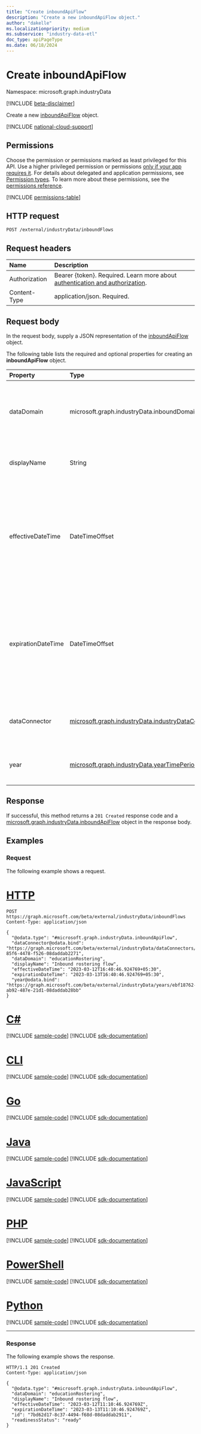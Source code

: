 ```yaml
---
title: "Create inboundApiFlow"
description: "Create a new inboundApiFlow object."
author: "dakelle"
ms.localizationpriority: medium
ms.subservice: "industry-data-etl"
doc_type: apiPageType
ms.date: 06/18/2024
---
```


# Create inboundApiFlow

Namespace: microsoft.graph.industryData

[!INCLUDE [beta-disclaimer](../../includes/beta-disclaimer.md)]

Create a new [inboundApiFlow](../resources/industrydata-inboundapiflow.md) object.

[!INCLUDE [national-cloud-support](../../includes/global-only.md)]

## Permissions

Choose the permission or permissions marked as least privileged for this API. Use a higher privileged permission or permissions [only if your app requires it](/graph/permissions-overview#best-practices-for-using-microsoft-graph-permissions). For details about delegated and application permissions, see [Permission types](/graph/permissions-overview#permission-types). To learn more about these permissions, see the [permissions reference](/graph/permissions-reference).

<!-- { "blockType": "permissions", "name": "industrydata_inboundapiflow_post" } -->
[!INCLUDE [permissions-table](../includes/permissions/industrydata-inboundapiflow-post-permissions.md)]

## HTTP request

<!-- {
  "blockType": "ignored"
}
-->
``` http
POST /external/industryData/inboundFlows
```

## Request headers

|Name|Description|
|:---|:---|
|Authorization|Bearer {token}. Required. Learn more about [authentication and authorization](/graph/auth/auth-concepts).|
|Content-Type|application/json. Required.|

## Request body

In the request body, supply a JSON representation of the [inboundApiFlow](../resources/industrydata-inboundapiflow.md) object.

The following table lists the required and optional properties for creating an **inboundApiFlow** object.

| Property           | Type                                                                                                           | Description                                                                                                                                                                                                                                          |
|:------------------ |:---------------------------------------------------------------------------------------------------------------|:-----------------------------------------------------------------------------------------------------------------------------------------------------------------------------------------------------------------------------------------------------|
| dataDomain         | microsoft.graph.industryData.inboundDomain                                                                     | The category of data that is being imported in this flow. The possible values are: `educationRostering`, `unknownFutureValue`. Required.                                                                                                       |
| displayName        | String                                                                                                         | The name of the process. Inherited from [industryDataActivity](../resources/industrydata-industrydataactivity.md). Required.                                                                                                                         |
| effectiveDateTime  | DateTimeOffset                                                                                                 | The time when the flow is first allowed to run. The Timestamp type represents date and time information using ISO 8601 format and is always in UTC time. For example, midnight UTC on Jan 1, 2014 is `2014-01-01T00:00:00Z`. Required. |
| expirationDateTime | DateTimeOffset                                                                                                 | The time when the flow is no longer allowed to run. The Timestamp type represents date and time information using ISO 8601 format and is always in UTC time. For example, midnight UTC on Jan 1, 2014 is `2014-01-01T00:00:00Z`. Optional.   |
| dataConnector      | [microsoft.graph.industryData.industryDataConnector](../resources/industrydata-industrydataconnector.md)       | The data connector to the source system from where this flow gets its data. Inherited from [inboundFlow](../resources/industrydata-inboundflow.md).                                                                                     |
| year               | [microsoft.graph.industryData.yearTimePeriodDefinition](../resources/industrydata-yeartimeperioddefinition.md) | The year associated to the data that this flow brings in. Inherited from [inboundFlow](../resources/industrydata-inboundflow.md).  


## Response

If successful, this method returns a `201 Created` response code and a [microsoft.graph.industryData.inboundApiFlow](../resources/industrydata-inboundapiflow.md) object in the response body.

## Examples

### Request

The following example shows a request.
# [HTTP](#tab/http)
<!-- {
  "blockType": "request",
  "name": "post_inboundapiflow"
}
-->
``` http
POST https://graph.microsoft.com/beta/external/industryData/inboundFlows
Content-Type: application/json

{
  "@odata.type": "#microsoft.graph.industryData.inboundApiFlow",
  "dataConnector@odata.bind": "https://graph.microsoft.com/beta/external/industryData/dataConnectors/51dca0a0-85f6-4478-f526-08daddab2271",
  "dataDomain": "educationRostering",
  "displayName": "Inbound rostering flow",
  "effectiveDateTime": "2023-03-12T16:40:46.924769+05:30",
  "expirationDateTime": "2023-03-13T16:40:46.924769+05:30",
  "year@odata.bind": "https://graph.microsoft.com/beta/external/industryData/years/ebf18762-ab92-487e-21d1-08daddab28bb"
}
```

# [C#](#tab/csharp)
[!INCLUDE [sample-code](../includes/snippets/csharp/post-inboundapiflow-csharp-snippets.md)]
[!INCLUDE [sdk-documentation](../includes/snippets/snippets-sdk-documentation-link.md)]

# [CLI](#tab/cli)
[!INCLUDE [sample-code](../includes/snippets/cli/post-inboundapiflow-cli-snippets.md)]
[!INCLUDE [sdk-documentation](../includes/snippets/snippets-sdk-documentation-link.md)]

# [Go](#tab/go)
[!INCLUDE [sample-code](../includes/snippets/go/post-inboundapiflow-go-snippets.md)]
[!INCLUDE [sdk-documentation](../includes/snippets/snippets-sdk-documentation-link.md)]

# [Java](#tab/java)
[!INCLUDE [sample-code](../includes/snippets/java/post-inboundapiflow-java-snippets.md)]
[!INCLUDE [sdk-documentation](../includes/snippets/snippets-sdk-documentation-link.md)]

# [JavaScript](#tab/javascript)
[!INCLUDE [sample-code](../includes/snippets/javascript/post-inboundapiflow-javascript-snippets.md)]
[!INCLUDE [sdk-documentation](../includes/snippets/snippets-sdk-documentation-link.md)]

# [PHP](#tab/php)
[!INCLUDE [sample-code](../includes/snippets/php/post-inboundapiflow-php-snippets.md)]
[!INCLUDE [sdk-documentation](../includes/snippets/snippets-sdk-documentation-link.md)]

# [PowerShell](#tab/powershell)
[!INCLUDE [sample-code](../includes/snippets/powershell/post-inboundapiflow-powershell-snippets.md)]
[!INCLUDE [sdk-documentation](../includes/snippets/snippets-sdk-documentation-link.md)]

# [Python](#tab/python)
[!INCLUDE [sample-code](../includes/snippets/python/post-inboundapiflow-python-snippets.md)]
[!INCLUDE [sdk-documentation](../includes/snippets/snippets-sdk-documentation-link.md)]

---

### Response

The following example shows the response.
<!-- {
  "blockType": "response",
  "truncated": true,
  "@odata.type": "microsoft.graph.industryData.inboundApiFlow"
}
-->
``` http
HTTP/1.1 201 Created
Content-Type: application/json

{
  "@odata.type": "#microsoft.graph.industryData.inboundApiFlow",
  "dataDomain": "educationRostering",
  "displayName": "Inbound rostering flow",
  "effectiveDateTime": "2023-03-12T11:10:46.924769Z",
  "expirationDateTime": "2023-03-13T11:10:46.924769Z",
  "id": "7bd62d17-8c37-4494-f68d-08daddab2911",
  "readinessStatus": "ready"
}
```

